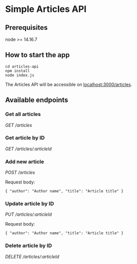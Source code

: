 # Simple Articles API

## Prerequisites
node >= 14.16.7

## How to start the app

```
cd articles-api
npm install
node index.js
```

The Articles API will be accessible on [localhost:3000/articles](http://localhost:3000/articles).

## Available endpoints

### Get all articles
*GET /articles*

### Get article by ID
*GET /articles/:articleId*

### Add new article
*POST /articles*

Request body:
```
{ "author": "Author name", "title": "Article title" }
```

### Update article by ID
*PUT /articles/:articleId*

Request body:
```
{ "author": "Author name", "title": "Article title" }
```

### Delete article by ID
*DELETE /articles/:articleId*